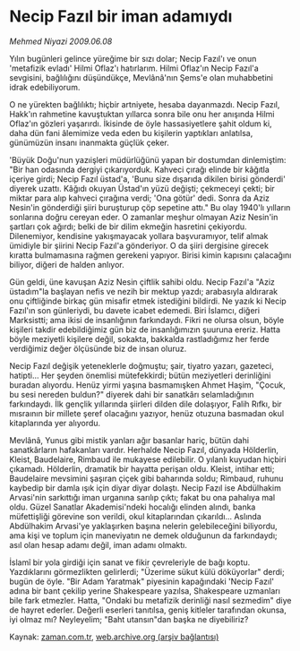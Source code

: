# Necip Fazıl  bir iman adamıydı

*Mehmed Niyazi 2009.06.08*

<tr><td class="metin" colspan="2" style="padding-top: 20px; padding-left: 5px; padding-right: 10px;">Yılın bugünleri gelince yüreğime bir sızı dolar; Necip Fazıl'ı ve onun 'metafizik evladı' Hilmi Oflaz'ı hatırlarım. Hilmi Oflaz'ın Necip Fazıl'a sevgisini, bağlılığını düşündükçe, Mevlânâ'nın Şems'e olan muhabbetini idrak edebiliyorum.</td></tr><tr><td class="metin" colspan="2" style="padding-top: 20px; padding-left: 5px; padding-right: 10px;"><p>O ne yürekten bağlılıktı; hiçbir artniyete, hesaba dayanmazdı. Necip Fazıl, Hakk'ın rahmetine kavuştuktan yıllarca sonra bile onu her anışında Hilmi Oflaz'ın gözleri yaşarırdı. İkisinde de öyle hassasiyetlere şahit oldum ki, daha dün fani âlemimize veda eden bu kişilerin yaptıkları anlatılsa, günümüzün insanı inanmakta güçlük çeker.
<p>'Büyük Doğu'nun yazıişleri müdürlüğünü yapan bir dostumdan dinlemiştim: "Bir han odasında dergiyi çıkarıyorduk. Kahveci çırağı elinde bir kâğıtla içeriye girdi; Necip Fazıl üstad'a, 'Bunu size dışarıda dikilen birisi gönderdi' diyerek uzattı. Kâğıdı okuyan Üstad'ın yüzü değişti; çekmeceyi çekti; bir miktar para alıp kahveci çırağına verdi; 'Ona götür' dedi. Sonra da Aziz Nesin'in gönderdiği şiiri buruşturup çöp sepetine attı." Bu olay 1940'lı yılların sonlarına doğru cereyan eder. O zamanlar meşhur olmayan Aziz Nesin'in şartları çok ağırdı; belki de bir dilim ekmeğin hasretini çekiyordu. Dilenemiyor, kendisine yakışmayacak yollara başvuramıyor, telif almak ümidiyle bir şiirini Necip Fazıl'a gönderiyor. O da şiiri dergisine girecek kıratta bulmamasına rağmen gerekeni yapıyor. Birisi kimin kapısını çalacağını biliyor, diğeri de halden anlıyor.
<p>Gün geldi, üne kavuşan Aziz Nesin çiftlik sahibi oldu. Necip Fazıl'a "Aziz üstadım"la başlayan nefis ve nezih bir mektup yazdı; arabasıyla aldırarak onu çiftliğinde birkaç gün misafir etmek istediğini bildirdi. Ne yazık ki Necip Fazıl'ın son günleriydi, bu davete icabet edemedi. Biri İslamcı, diğeri Marksistti; ama ikisi de insanlığının farkındaydı. Fikri ne olursa olsun, böyle kişileri takdir edebildiğimiz gün biz de insanlığımızın şuuruna ereriz. Hatta böyle meziyetli kişilere değil, sokakta, bakkalda rastladığımız her ferde verdiğimiz değer ölçüsünde biz de insan oluruz.
<p>Necip Fazıl değişik yeteneklerle doğmuştu; şair, tiyatro yazarı, gazeteci, hatipti... Her şeyden önemlisi mütefekkirdi; bütün meziyetleri derinliğini buradan alıyordu. Henüz yirmi yaşına basmamışken Ahmet Haşim, "Çocuk, bu sesi nereden buldun?" diyerek dahi bir sanatkârı selamladığının farkındaydı. İlk gençlik yıllarında şiirleri dilden dile dolaşıyor, Falih Rıfkı, bir mısraının bir millete şeref olacağını yazıyor, henüz otuzuna basmadan okul kitaplarında yer alıyordu.
<p>Mevlânâ, Yunus gibi mistik yanları ağır basanlar hariç, bütün dahi sanatkârların hafakanları vardır. Herhalde Necip Fazıl, dünyada Hölderlin, Kleist, Baudelaire, Rimbaud ile mukayese edilebilir. O yılanlı kuyudan hiçbiri çıkamadı. Hölderlin, dramatik bir hayatta perişan oldu. Kleist, intihar etti; Baudelaire mevsimini şaşıran çiçek gibi baharında soldu; Rimbaud, ruhunu kaybedip bir damla ışık için diyar diyar dolaştı. Necip Fazıl ise Abdülhakim Arvasi'nin sarkıttığı iman urganına sarılıp çıktı; fakat bu ona pahalıya mal oldu. Güzel Sanatlar Akademisi'ndeki hocalığı elinden alındı, banka müfettişliği görevine son verildi, okul kitaplarından çıkarıldı... Aslında Abdülhakim Arvasi'ye yaklaşırken başına nelerin gelebileceğini biliyordu, ama kişi ve toplum için maneviyatın ne demek olduğunun da farkındaydı; asıl olan hesap adamı değil, iman adamı olmaktı.
<p>İslamî bir yola girdiği için sanat ve fikir çevreleriyle de bağı koptu. Yazdıklarını görmezlikten gelirlerdi; "Üzerime sükut külü döküyorlar" derdi; bugün de öyle. "Bir Adam Yaratmak" piyesinin kapağındaki 'Necip Fazıl' adına bir bant çekilip yerine Shakespeare yazılsa, Shakespeare uzmanları bile fark etmezler. Hatta, "Ondaki bu metafizik derinliği nasıl sezmedim" diye de hayret ederler. Değerli eserleri tanıtılsa, geniş kitleler tarafından okunsa, iyi olmaz mı? Neyleyelim; "Baht utansın"dan başka ne diyebiliriz? <br/></p></p></p></p></p></p></td></tr>

Kaynak: [zaman.com.tr](http://zaman.com.tr/yazar.do?yazino=856463), [web.archive.org (arşiv bağlantısı)](http://web.archive.org/web/20090808184453/http://www.zaman.com.tr:80/yazar.do?yazino=856463)
